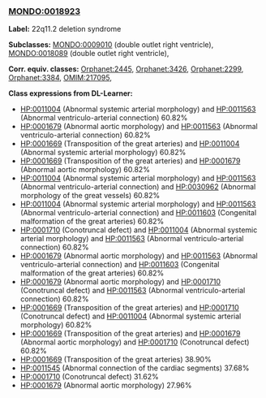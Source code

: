 
### [MONDO:0018923](http://purl.obolibrary.org/obo/MONDO_0018923)
**Label:** 22q11.2 deletion syndrome

**Subclasses:** [MONDO:0009010](http://purl.obolibrary.org/obo/MONDO_0009010) (double outlet right ventricle), [MONDO:0018089](http://purl.obolibrary.org/obo/MONDO_0018089) (double outlet right ventricle), 

**Corr. equiv. classes:** [Orphanet:2445](http://www.orpha.net/ORDO/Orphanet_2445), [Orphanet:3426](http://www.orpha.net/ORDO/Orphanet_3426), [Orphanet:2299](http://www.orpha.net/ORDO/Orphanet_2299), [Orphanet:3384](http://www.orpha.net/ORDO/Orphanet_3384), [OMIM:217095](http://purl.obolibrary.org/obo/OMIM_217095), 

**Class expressions from DL-Learner:**

- [HP:0011004](http://purl.obolibrary.org/obo/HP_0011004) (Abnormal systemic arterial morphology) and [HP:0011563](http://purl.obolibrary.org/obo/HP_0011563) (Abnormal ventriculo-arterial connection) 60.82%
- [HP:0001679](http://purl.obolibrary.org/obo/HP_0001679) (Abnormal aortic morphology) and [HP:0011563](http://purl.obolibrary.org/obo/HP_0011563) (Abnormal ventriculo-arterial connection) 60.82%
- [HP:0001669](http://purl.obolibrary.org/obo/HP_0001669) (Transposition of the great arteries) and [HP:0011004](http://purl.obolibrary.org/obo/HP_0011004) (Abnormal systemic arterial morphology) 60.82%
- [HP:0001669](http://purl.obolibrary.org/obo/HP_0001669) (Transposition of the great arteries) and [HP:0001679](http://purl.obolibrary.org/obo/HP_0001679) (Abnormal aortic morphology) 60.82%
- [HP:0011004](http://purl.obolibrary.org/obo/HP_0011004) (Abnormal systemic arterial morphology) and [HP:0011563](http://purl.obolibrary.org/obo/HP_0011563) (Abnormal ventriculo-arterial connection) and [HP:0030962](http://purl.obolibrary.org/obo/HP_0030962) (Abnormal morphology of the great vessels) 60.82%
- [HP:0011004](http://purl.obolibrary.org/obo/HP_0011004) (Abnormal systemic arterial morphology) and [HP:0011563](http://purl.obolibrary.org/obo/HP_0011563) (Abnormal ventriculo-arterial connection) and [HP:0011603](http://purl.obolibrary.org/obo/HP_0011603) (Congenital malformation of the great arteries) 60.82%
- [HP:0001710](http://purl.obolibrary.org/obo/HP_0001710) (Conotruncal defect) and [HP:0011004](http://purl.obolibrary.org/obo/HP_0011004) (Abnormal systemic arterial morphology) and [HP:0011563](http://purl.obolibrary.org/obo/HP_0011563) (Abnormal ventriculo-arterial connection) 60.82%
- [HP:0001679](http://purl.obolibrary.org/obo/HP_0001679) (Abnormal aortic morphology) and [HP:0011563](http://purl.obolibrary.org/obo/HP_0011563) (Abnormal ventriculo-arterial connection) and [HP:0011603](http://purl.obolibrary.org/obo/HP_0011603) (Congenital malformation of the great arteries) 60.82%
- [HP:0001679](http://purl.obolibrary.org/obo/HP_0001679) (Abnormal aortic morphology) and [HP:0001710](http://purl.obolibrary.org/obo/HP_0001710) (Conotruncal defect) and [HP:0011563](http://purl.obolibrary.org/obo/HP_0011563) (Abnormal ventriculo-arterial connection) 60.82%
- [HP:0001669](http://purl.obolibrary.org/obo/HP_0001669) (Transposition of the great arteries) and [HP:0001710](http://purl.obolibrary.org/obo/HP_0001710) (Conotruncal defect) and [HP:0011004](http://purl.obolibrary.org/obo/HP_0011004) (Abnormal systemic arterial morphology) 60.82%
- [HP:0001669](http://purl.obolibrary.org/obo/HP_0001669) (Transposition of the great arteries) and [HP:0001679](http://purl.obolibrary.org/obo/HP_0001679) (Abnormal aortic morphology) and [HP:0001710](http://purl.obolibrary.org/obo/HP_0001710) (Conotruncal defect) 60.82%
- [HP:0001669](http://purl.obolibrary.org/obo/HP_0001669) (Transposition of the great arteries) 38.90%
- [HP:0011545](http://purl.obolibrary.org/obo/HP_0011545) (Abnormal connection of the cardiac segments) 37.68%
- [HP:0001710](http://purl.obolibrary.org/obo/HP_0001710) (Conotruncal defect) 31.62%
- [HP:0001679](http://purl.obolibrary.org/obo/HP_0001679) (Abnormal aortic morphology) 27.96%


